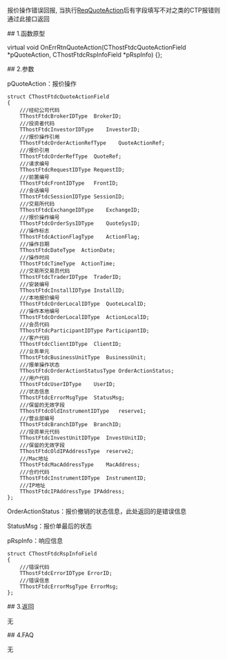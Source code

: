 <p>报价操作错误回报, 当执行<a href="../../CTHOSTFTDCTRADERSPI/REQQUOTEACTION/">ReqQuoteAction</a>后有字段填写不对之类的CTP报错则通过此接口返回</p>
<span class="anchor" id="2aaab897-9d11-4780-8153-62bea79bdfad"></span>
## 1.函数原型
<p>virtual void OnErrRtnQuoteAction(CThostFtdcQuoteActionField *pQuoteAction, CThostFtdcRspInfoField *pRspInfo) {};</p>
<span class="anchor" id="ac39fab2-ea16-42c2-807e-4dce6d789c90"></span>
## 2.参数
<p>pQuoteAction：报价操作</p>
<pre><code>struct CThostFtdcQuoteActionField
{
    ///经纪公司代码
    TThostFtdcBrokerIDType  BrokerID;
    ///投资者代码
    TThostFtdcInvestorIDType    InvestorID;
    ///报价操作引用
    TThostFtdcOrderActionRefType    QuoteActionRef;
    ///报价引用
    TThostFtdcOrderRefType  QuoteRef;
    ///请求编号
    TThostFtdcRequestIDType RequestID;
    ///前置编号
    TThostFtdcFrontIDType   FrontID;
    ///会话编号
    TThostFtdcSessionIDType SessionID;
    ///交易所代码
    TThostFtdcExchangeIDType    ExchangeID;
    ///报价操作编号
    TThostFtdcOrderSysIDType    QuoteSysID;
    ///操作标志
    TThostFtdcActionFlagType    ActionFlag;
    ///操作日期
    TThostFtdcDateType  ActionDate;
    ///操作时间
    TThostFtdcTimeType  ActionTime;
    ///交易所交易员代码
    TThostFtdcTraderIDType  TraderID;
    ///安装编号
    TThostFtdcInstallIDType InstallID;
    ///本地报价编号
    TThostFtdcOrderLocalIDType  QuoteLocalID;
    ///操作本地编号
    TThostFtdcOrderLocalIDType  ActionLocalID;
    ///会员代码
    TThostFtdcParticipantIDType ParticipantID;
    ///客户代码
    TThostFtdcClientIDType  ClientID;
    ///业务单元
    TThostFtdcBusinessUnitType  BusinessUnit;
    ///报单操作状态
    TThostFtdcOrderActionStatusType OrderActionStatus;
    ///用户代码
    TThostFtdcUserIDType    UserID;
    ///状态信息
    TThostFtdcErrorMsgType  StatusMsg;
    ///保留的无效字段
    TThostFtdcOldInstrumentIDType   reserve1;
    ///营业部编号
    TThostFtdcBranchIDType  BranchID;
    ///投资单元代码
    TThostFtdcInvestUnitIDType  InvestUnitID;
    ///保留的无效字段
    TThostFtdcOldIPAddressType  reserve2;
    ///Mac地址
    TThostFtdcMacAddressType    MacAddress;
    ///合约代码
    TThostFtdcInstrumentIDType  InstrumentID;
    ///IP地址
    TThostFtdcIPAddressType IPAddress;
};
</code></pre>
<p>OrderActionStatus：报价撤销的状态信息，此处返回的是错误信息</p>
<p>StatusMsg：报价单最后的状态</p>
<p>pRspInfo：响应信息</p>
<pre><code>struct CThostFtdcRspInfoField
{
    ///错误代码
    TThostFtdcErrorIDType ErrorID;
    ///错误信息
    TThostFtdcErrorMsgType ErrorMsg;
};
</code></pre>
<span class="anchor" id="5edf3072-1911-4351-9556-4aef214d7d3b"></span>
## 3.返回
<p>无</p>
<span class="anchor" id="1befb64f-fafd-45f7-acf6-d3192050acd5"></span>
## 4.FAQ
<p>无</p>
